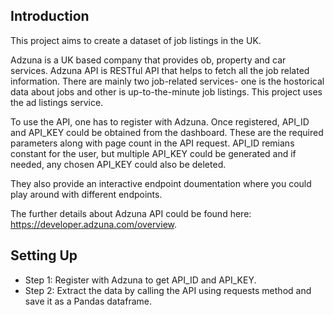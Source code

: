 ## Introduction
This project aims to create a dataset of job listings in the UK.

Adzuna is a UK based company that provides ob, property and car services. Adzuna API is RESTful API that helps to fetch all the job related information. There are mainly two job-related services- one is the hostorical data about jobs and other is up-to-the-minute job listings. This project uses the ad listings service.

To use the API, one has to register with Adzuna. Once registered, API_ID and API_KEY could be obtained from the dashboard. These are the required parameters along with page count in the API request. API_ID remians constant for the user, but multiple API_KEY could be generated and if needed, any chosen API_KEY could also be deleted.

They also provide an interactive endpoint doumentation where you could play around with different endpoints.

The further details about Adzuna API could be found here: https://developer.adzuna.com/overview.

## Setting Up

- Step 1: Register with Adzuna to get API_ID and API_KEY.
- Step 2: Extract the data by calling the API using requests method and save it as a Pandas dataframe.
